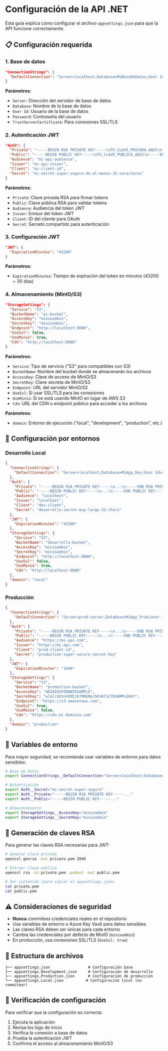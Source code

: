 # Configuración de la API .NET

Esta guía explica cómo configurar el archivo `appsettings.json` para que la API funcione correctamente.

## 📋 Configuración requerida

### 1. Base de datos

```json
"ConnectionStrings": {
  "DefaultConnection": "Server=localhost;Database=MiBaseDeDatos;User Id=sa;Password=MiPassword123;TrustServerCertificate=true;"
}
```

**Parámetros:**
- `Server`: Dirección del servidor de base de datos
- `Database`: Nombre de la base de datos
- `User Id`: Usuario de la base de datos
- `Password`: Contraseña del usuario
- `TrustServerCertificate`: Para conexiones SSL/TLS

### 2. Autenticación JWT

```json
"Auth": {
  "Private": "-----BEGIN RSA PRIVATE KEY-----\nTU_CLAVE_PRIVADA_AQUI\n-----END RSA PRIVATE KEY-----",
  "Public": "-----BEGIN PUBLIC KEY-----\nTU_CLAVE_PUBLICA_AQUI\n-----END PUBLIC KEY-----",
  "Audience": "mi-api-audience",
  "Issuer": "mi-api-issuer",
  "Client": "mi-client-id",
  "Secret": "mi-secret-super-seguro-de-al-menos-32-caracteres"
}
```

**Parámetros:**
- `Private`: Clave privada RSA para firmar tokens
- `Public`: Clave pública RSA para validar tokens
- `Audience`: Audiencia del token JWT
- `Issuer`: Emisor del token JWT
- `Client`: ID del cliente para OAuth
- `Secret`: Secreto compartido para autenticación

### 3. Configuración JWT

```json
"JWT": {
  "ExpirationMinutes": "43200"
}
```

**Parámetros:**
- `ExpirationMinutes`: Tiempo de expiración del token en minutos (43200 = 30 días)

### 4. Almacenamiento (MinIO/S3)

```json
"StorageSettings": {
  "Service": "S3",
  "BucketName": "mi-bucket",
  "AccessKey": "minioadmin",
  "SecretKey": "minioadmin",
  "Endpoint": "http://localhost:9000",
  "UseSsl": false,
  "UseMinio": true,
  "Cdn": "http://localhost:9000"
}
```

**Parámetros:**
- `Service`: Tipo de servicio ("S3" para compatibles con S3)
- `BucketName`: Nombre del bucket donde se almacenarán los archivos
- `AccessKey`: Clave de acceso de MinIO/S3
- `SecretKey`: Clave secreta de MinIO/S3
- `Endpoint`: URL del servidor MinIO/S3
- `UseSsl`: Si usar SSL/TLS para las conexiones
- `UseMinio`: Si se está usando MinIO en lugar de AWS S3
- `Cdn`: URL del CDN o endpoint público para acceder a los archivos

**Parámetros:**
- `domain`: Entorno de ejecución ("local", "development", "production", etc.)

## 🔧 Configuración por entornos

### Desarrollo Local

```json
{
  "ConnectionStrings": {
    "DefaultConnection": "Server=localhost;Database=MiApp_Dev;User Id=sa;Password=DevPassword123;TrustServerCertificate=true;"
  },
  "Auth": {
    "Private": "-----BEGIN RSA PRIVATE KEY-----\n...\n-----END RSA PRIVATE KEY-----",
    "Public": "-----BEGIN PUBLIC KEY-----\n...\n-----END PUBLIC KEY-----",
    "Audience": "localhost",
    "Issuer": "localhost",
    "Client": "dev-client",
    "Secret": "desarrollo-secret-muy-largo-32-chars"
  },
  "JWT": {
    "ExpirationMinutes": "43200"
  },
  "StorageSettings": {
    "Service": "S3",
    "BucketName": "desarrollo-bucket",
    "AccessKey": "minioadmin",
    "SecretKey": "minioadmin",
    "Endpoint": "http://localhost:9000",
    "UseSsl": false,
    "UseMinio": true,
    "Cdn": "http://localhost:9000"
  },
  "domain": "local"
}
```

### Producción

```json
{
  "ConnectionStrings": {
    "DefaultConnection": "Server=prod-server;Database=MiApp_Prod;User Id=produser;Password=SecurePassword123;TrustServerCertificate=false;"
  },
  "Auth": {
    "Private": "-----BEGIN RSA PRIVATE KEY-----\n...\n-----END RSA PRIVATE KEY-----",
    "Public": "-----BEGIN PUBLIC KEY-----\n...\n-----END PUBLIC KEY-----",
    "Audience": "https://mi-api.com",
    "Issuer": "https://mi-api.com",
    "Client": "prod-client-id",
    "Secret": "production-super-secure-secret-key"
  },
  "JWT": {
    "ExpirationMinutes": "1440"
  },
  "StorageSettings": {
    "Service": "S3",
    "BucketName": "production-bucket",
    "AccessKey": "AKIAIOSFODNN7EXAMPLE",
    "SecretKey": "wJalrXUtnFEMI/K7MDENG/bPxRfiCYEXAMPLEKEY",
    "Endpoint": "https://s3.amazonaws.com",
    "UseSsl": true,
    "UseMinio": false,
    "Cdn": "https://cdn.mi-dominio.com"
  },
  "domain": "production"
}
```

## 🔐 Variables de entorno

Para mayor seguridad, se recomienda usar variables de entorno para datos sensibles:

```bash
# Base de datos
export ConnectionStrings__DefaultConnection="Server=localhost;Database=MiApp;..."

# Autenticación
export Auth__Secret="mi-secret-super-seguro"
export Auth__Private="-----BEGIN RSA PRIVATE KEY-----..."
export Auth__Public="-----BEGIN PUBLIC KEY-----..."

# Almacenamiento
export StorageSettings__AccessKey="minioadmin"
export StorageSettings__SecretKey="minioadmin"
```

## 🚀 Generación de claves RSA

Para generar las claves RSA necesarias para JWT:

```bash
# Generar clave privada
openssl genrsa -out private.pem 2048

# Extraer clave pública
openssl rsa -in private.pem -pubout -out public.pem

# Ver contenido (para copiar al appsettings.json)
cat private.pem
cat public.pem
```

## ⚠️ Consideraciones de seguridad

- **Nunca** commitees credenciales reales en el repositorio
- Usa variables de entorno o Azure Key Vault para datos sensibles
- Las claves RSA deben ser únicas para cada entorno
- Cambia las credenciales por defecto de MinIO (`minioadmin`)
- En producción, usa conexiones SSL/TLS (`UseSsl: true`)

## 📂 Estructura de archivos

```
├── appsettings.json                 # Configuración base
├── appsettings.Development.json     # Configuración de desarrollo
├── appsettings.Production.json      # Configuración de producción
└── appsettings.Local.json          # Configuración local (no commitear)
```

## 🧪 Verificación de configuración

Para verificar que la configuración es correcta:

1. Ejecuta la aplicación
2. Revisa los logs de inicio
3. Verifica la conexión a base de datos
4. Prueba la autenticación JWT
5. Confirma el acceso al almacenamiento MinIO/S3
